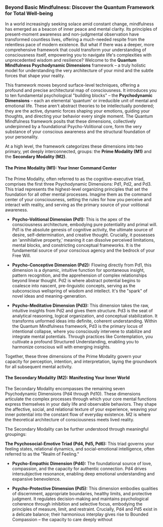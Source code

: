 ### Beyond Basic Mindfulness: Discover the Quantum Framework for Total Well-being

In a world increasingly seeking solace amid constant change, mindfulness has emerged as a beacon of inner peace and mental clarity. Its principles of present-moment awareness and non-judgmental observation have transformed countless lives, offering a much-needed respite from the relentless pace of modern existence. But what if there was a deeper, more comprehensive framework that could transform your understanding of consciousness itself, empowering you to navigate life's complexities with unprecedented wisdom and resilience? Welcome to the **Quantum Mindfulness Psychodynamic Dimensions** framework – a truly holistic model for understanding the very architecture of your mind and the subtle forces that shape your reality.

This framework moves beyond surface-level techniques, offering a profound and precise architectural map of consciousness. It introduces you to ten fundamental psychological "building blocks" – the **Psychodynamic Dimensions** – each an elemental 'quantum' or irreducible unit of mental and emotional life. These aren't abstract theories to be intellectually pondered; they are the active, dynamic forces shaping your emotions, guiding your thoughts, and directing your behavior every single moment. The Quantum Mindfulness framework posits that these dimensions, collectively underpinned by a foundational Psycho-Volitional core, form the very substance of your conscious awareness and the structural foundation of your personality.

At a high level, the framework categorizes these dimensions into two primary, yet deeply interconnected, groups: the **Prime Modality (M1)** and the **Secondary Modality (M2)**.

#### The Prime Modality (M1): Your Inner Command Center

The Prime Modality, often referred to as the cognitive-executive triad, comprises the first three Psychodynamic Dimensions: Pd1, Pd2, and Pd3. This triad represents the highest-level organizing principles that set the foundation for all other mental processes. Imagine them as the command center of your consciousness, setting the rules for how you perceive and interact with reality, and serving as the primary source of your volitional awareness.

*   **Psycho-Volitional Dimension (Pd1):** This is the apex of the consciousness architecture, embodying pure potentiality and primal will. Pd1 is the absolute genesis of cognitive activity, the ultimate source of desire, self-determination, and creative thought. Crucially, it possesses an 'annihilative property,' meaning it can dissolve perceived limitations, mental blocks, and constricting conceptual frameworks. It is the fundamental source of your conscious agency and the bedrock of your Free Will.

*   **Psycho-Conceptive Dimension (Pd2):** Flowing directly from Pd1, this dimension is a dynamic, intuitive function for spontaneous insight, pattern recognition, and the apprehension of complex relationships beyond linear thought. Pd2 is where abstract potential begins to coalesce into nascent, pre-linguistic concepts, serving as the subconscious wellspring of wisdom and intellect. It's the "spark" of novel ideas and meaning-generation.

*   **Psycho-Meditative Dimension (Pd3):** This dimension takes the raw, intuitive insights from Pd2 and gives them structure. Pd3 is the seat of analytical reasoning, logical organization, and conceptual stabilization. It transforms unformed ideas into definite, coherent understanding. Within the Quantum Mindfulness framework, Pd3 is the primary locus of intentional collapse, where you consciously intervene to stabilize and integrate mental potentials. Through practices like Contemplation, you cultivate a profound Structured Understanding, enabling you to harmonize conscious will with emerging insights.

Together, these three dimensions of the Prime Modality govern your capacity for perception, intention, and interpretation, laying the groundwork for all subsequent mental activity.

#### The Secondary Modality (M2): Manifesting Your Inner World

The Secondary Modality encompasses the remaining seven Psychodynamic Dimensions (Pd4 through Pd10). These dimensions articulate the complex processes through which your core mental functions express themselves in your daily life and observable behaviors. They shape the affective, social, and relational texture of your experience, weaving your inner potential into the constant flow of everyday existence. M2 is where the theoretical architecture of consciousness meets lived reality.

The Secondary Modality can be further understood through meaningful groupings:

**The Psychosocial-Emotive Triad (Pd4, Pd5, Pd6):** This triad governs your feeling states, relational dynamics, and social-emotional intelligence, often referred to as the "Realm of Feeling."

*   **Psycho-Empathic Dimension (Pd4):** The foundational source of love, compassion, and the capacity for authentic connection. Pd4 drives intersubjective resonance, enabling deep emotional understanding and expansive benevolence.

*   **Psycho-Protective Dimension (Pd5):** This dimension embodies qualities of discernment, appropriate boundaries, healthy limits, and protective judgment. It regulates decision-making and maintains psychological coherence through inhibition and selective focus, embodying the principles of measure, limit, and restraint. Crucially, Pd4 and Pd5 exist in a delicate balance; their harmonious interplay gives rise to Bounded Compassion – the capacity to care deeply without